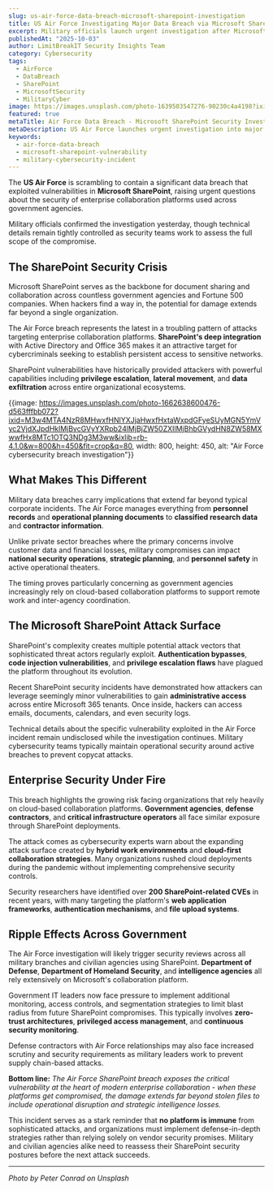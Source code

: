 ```yaml
---
slug: us-air-force-data-breach-microsoft-sharepoint-investigation
title: US Air Force Investigating Major Data Breach via Microsoft SharePoint
excerpt: Military officials launch urgent investigation after Microsoft SharePoint vulnerability exposes sensitive Air Force data in latest enterprise security crisis
publishedAt: "2025-10-03"
author: LimitBreakIT Security Insights Team
category: Cybersecurity
tags:
  - AirForce
  - DataBreach
  - SharePoint
  - MicrosoftSecurity
  - MilitaryCyber
image: https://images.unsplash.com/photo-1639503547276-90230c4a4198?ixid=M3w4MTA4NzR8MHwxfHNlYXJjaHwxfHxjeWJlcnNlY3VyaXR5JTIwYWlyLWZvcmNlLWRhdGEtYnJlYWNoJTIwbWljcm9zb2Z0LXNoYXJlcG9pbnQtdnVsbmVyYWJpbGl0eXxlbnwxfDB8fHwxNzU5NDc0ODczfDA&ixlib=rb-4.1.0&w=1200&h=600&fit=crop&q=80
featured: true
metaTitle: Air Force Data Breach - Microsoft SharePoint Security Investigation
metaDescription: US Air Force launches urgent investigation into major data breach exploiting Microsoft SharePoint vulnerabilities, raising enterprise security concerns
keywords:
  - air-force-data-breach
  - microsoft-sharepoint-vulnerability
  - military-cybersecurity-incident
---
```


The **US Air Force** is scrambling to contain a significant data breach that exploited vulnerabilities in **Microsoft SharePoint**, raising urgent questions about the security of enterprise collaboration platforms used across government agencies.

Military officials confirmed the investigation yesterday, though technical details remain tightly controlled as security teams work to assess the full scope of the compromise.

## **The SharePoint Security Crisis**

Microsoft SharePoint serves as the backbone for document sharing and collaboration across countless government agencies and Fortune 500 companies. When hackers find a way in, the potential for damage extends far beyond a single organization.

The Air Force breach represents the latest in a troubling pattern of attacks targeting enterprise collaboration platforms. **SharePoint's deep integration** with Active Directory and Office 365 makes it an attractive target for cybercriminals seeking to establish persistent access to sensitive networks.

SharePoint vulnerabilities have historically provided attackers with powerful capabilities including **privilege escalation**, **lateral movement**, and **data exfiltration** across entire organizational ecosystems.

{{image: https://images.unsplash.com/photo-1662638600476-d563fffbb072?ixid=M3w4MTA4NzR8MHwxfHNlYXJjaHwxfHxtaWxpdGFyeSUyMGN5YmVyc2VjdXJpdHklMjBvcGVyYXRpb24lMjBjZW50ZXIlMjBhbGVydHN8ZW58MXwwfHx8MTc1OTQ3NDg3M3ww&ixlib=rb-4.1.0&w=800&h=450&fit=crop&q=80, width: 800, height: 450, alt: "Air Force cybersecurity breach investigation"}}

## **What Makes This Different**

Military data breaches carry implications that extend far beyond typical corporate incidents. The Air Force manages everything from **personnel records** and **operational planning documents** to **classified research data** and **contractor information**.

Unlike private sector breaches where the primary concerns involve customer data and financial losses, military compromises can impact **national security operations**, **strategic planning**, and **personnel safety** in active operational theaters.

The timing proves particularly concerning as government agencies increasingly rely on cloud-based collaboration platforms to support remote work and inter-agency coordination.

## **The Microsoft SharePoint Attack Surface**

SharePoint's complexity creates multiple potential attack vectors that sophisticated threat actors regularly exploit. **Authentication bypasses**, **code injection vulnerabilities**, and **privilege escalation flaws** have plagued the platform throughout its evolution.

Recent SharePoint security incidents have demonstrated how attackers can leverage seemingly minor vulnerabilities to gain **administrative access** across entire Microsoft 365 tenants. Once inside, hackers can access emails, documents, calendars, and even security logs.

Technical details about the specific vulnerability exploited in the Air Force incident remain undisclosed while the investigation continues. Military cybersecurity teams typically maintain operational security around active breaches to prevent copycat attacks.

## **Enterprise Security Under Fire**

This breach highlights the growing risk facing organizations that rely heavily on cloud-based collaboration platforms. **Government agencies**, **defense contractors**, and **critical infrastructure operators** all face similar exposure through SharePoint deployments.

The attack comes as cybersecurity experts warn about the expanding attack surface created by **hybrid work environments** and **cloud-first collaboration strategies**. Many organizations rushed cloud deployments during the pandemic without implementing comprehensive security controls.

Security researchers have identified over **200 SharePoint-related CVEs** in recent years, with many targeting the platform's **web application frameworks**, **authentication mechanisms**, and **file upload systems**.

## **Ripple Effects Across Government**

The Air Force investigation will likely trigger security reviews across all military branches and civilian agencies using SharePoint. **Department of Defense**, **Department of Homeland Security**, and **intelligence agencies** all rely extensively on Microsoft's collaboration platform.

Government IT leaders now face pressure to implement additional monitoring, access controls, and segmentation strategies to limit blast radius from future SharePoint compromises. This typically involves **zero-trust architectures**, **privileged access management**, and **continuous security monitoring**.

Defense contractors with Air Force relationships may also face increased scrutiny and security requirements as military leaders work to prevent supply chain-based attacks.

**Bottom line:** *The Air Force SharePoint breach exposes the critical vulnerability at the heart of modern enterprise collaboration - when these platforms get compromised, the damage extends far beyond stolen files to include operational disruption and strategic intelligence losses.*

This incident serves as a stark reminder that **no platform is immune** from sophisticated attacks, and organizations must implement defense-in-depth strategies rather than relying solely on vendor security promises. Military and civilian agencies alike need to reassess their SharePoint security postures before the next attack succeeds.

---

*Photo by Peter Conrad on Unsplash*